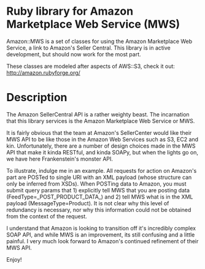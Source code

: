 Ruby library for Amazon Marketplace Web Service (MWS)
=====================================================

Amazon::MWS is a set of classes for using the Amazon Marketplace Web Service, a link to Amazon's Seller Central.
This library is in active development, but should now work for the most part.

These classes are modeled after aspects of AWS::S3, check it out: http://amazon.rubyforge.org/

Description
===========

The Amazon SellerCentral API is a rather weighty beast. The incarnation that this library services is the Amazon Marketplace Web Service or MWS. 

It is fairly obvious that the team at Amazon's SellerCenter would like their MWS API to be like those in the Amazon Web Services such as S3, EC2 and kin. Unfortunately, there are a number of design choices made in the MWS API that make it kinda RESTful, and kinda SOAPy, but when the lights go on, we have here Frankenstein's monster API.

To illustrate, indulge me in an example. All requests for action on Amazon's part are POSTed to single URI with an XML payload (whose structure can only be inferred from XSDs). When POSTing data to Amazon, you must submit query params that 1) explicitly tell MWS that you are posting data (FeedType=\_POST\_PRODUCT\_DATA\_) and 2) tell MWS what is in the XML payload (MessageType=Product). It is not clear why this level of redundancy is necessary, nor why this information could not be obtained from the context of the request.

I understand that Amazon is looking to transition off it's incredibly complex SOAP API, and while MWS is an improvement, its still confusing and a little painful. I very much look forward to Amazon's continued refinement of their MWS API.

Enjoy!